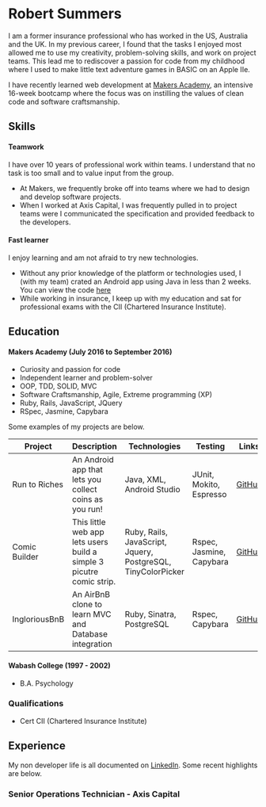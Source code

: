 # Robert Summers

I am a former insurance professional who has worked in the US, Australia and the UK.  In my previous career, I found that the tasks I enjoyed most allowed me to use my creativity, problem-solving skills, and work on project teams.  This lead me to rediscover a passion for code from my childhood where I used to make little text adventure games in BASIC on an Apple IIe.

I have recently learned web development at [Makers Academy](http://www.makersacademy.com/), an intensive 16-week bootcamp where the focus was on instilling the values of clean code and software craftsmanship.  

## Skills

#### Teamwork

I have over 10 years of professional work within teams.  I understand that no task is too small and to value input from the group.
  * At Makers, we frequently broke off into teams where we had to design and develop software projects.
  * When I worked at Axis Capital, I was frequently pulled in to project teams were I communicated the specification and provided feedback to the developers.

#### Fast learner
I enjoy learning and am not afraid to try new technologies.
* Without any prior knowledge of the platform or technologies used, I (with my team) crated an Android app using Java in less than 2 weeks.  You can view the code [here](https://github.com/Rob-rls/PlatformerRun)
* While working in insurance, I keep up with my education and sat for professional exams with the CII (Chartered Insurance Institute).



## Education

#### Makers Academy (July 2016 to September 2016)

- Curiosity and passion for code
- Independent learner and problem-solver
- OOP, TDD, SOLID, MVC
- Software Craftsmanship, Agile, Extreme programming (XP)
- Ruby, Rails, JavaScript, JQuery
- RSpec, Jasmine, Capybara

Some examples of my projects are below.

| Project | Description | Technologies | Testing |Links|
|---|---|---|---|---|
|Run to Riches|An Android app that lets you collect coins as you run!|Java, XML, Android Studio| JUnit, Mokito, Espresso| [GitHub](https://github.com/Rob-rls/PlatformerRun) |
|Comic Builder|This little web app lets users build a simple 3 picutre comic strip.| Ruby, Rails, JavaScript, Jquery, PostgreSQL, TinyColorPicker| Rspec, Jasmine, Capybara|[GitHub](https://github.com/Rob-rls/comic-builder.git) |
|IngloriousBnB| An AirBnB clone to learn MVC and Database integration|Ruby, Sinatra, PostgreSQL|Rspec, Capybara|[GitHub](https://github.com/samjbro/inglourious-BnBsterds)|

#### Wabash College (1997 - 2002)

- B.A. Psychology

### Qualifications
- Cert CII (Chartered Insurance Institute)

## Experience

My non developer life is all documented on [LinkedIn](https://www.linkedin.com/in/robert-summers-5213578b).  Some recent highlights are below.

### Senior Operations Technician - Axis Capital

